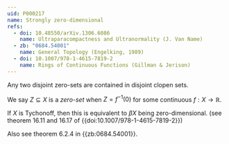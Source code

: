 ```yaml
---
uid: P000217
name: Strongly zero-dimensional
refs:
  - doi: 10.48550/arXiv.1306.6086
    name: Ultraparacompactness and Ultranormality (J. Van Name)
  - zb: "0684.54001"
    name: General Topology (Engelking, 1989)
  - doi: 10.1007/978-1-4615-7819-2
    name: Rings of Continuous Functions (Gillman & Jerison)
---
```


Any two disjoint zero-sets are contained in disjoint clopen sets.

We say $Z\subseteq X$ is a *zero-set* when $Z = f^{-1}(0)$ for some continuous $f:X\to\mathbb{R}$.

If $X$ is Tychonoff, then this is equivalent to $\beta X$ being zero-dimensional. (see theorem 16.11 and 16.17 of {{doi:10.1007/978-1-4615-7819-2}})

Also see theorem 6.2.4 in {{zb:0684.54001}}. 
